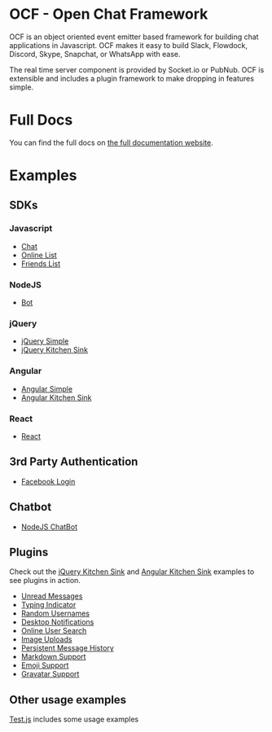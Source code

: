 # OCF - Open Chat Framework

OCF is an object oriented event emitter based framework for building chat applications in Javascript. OCF makes it easy to
build Slack, Flowdock, Discord, Skype, Snapchat, or WhatsApp with ease.

The real time server component is provided by Socket.io or PubNub. OCF is extensible and includes a plugin framework to make dropping in features simple.

# Full Docs

You can find the full docs on [the full documentation website](https://pubnub.github.io/open-chat-framework/docs/).

# Examples

## SDKs

### Javascript

* [Chat](https://github.com/pubnub/ocf-examples/blob/master/javascript/chat.html)
* [Online List](https://github.com/pubnub/ocf-examples/blob/master/javascript/online-list.html)
* [Friends List](https://github.com/pubnub/ocf-examples/blob/master/javascript/friends-list.html)

### NodeJS

* [Bot](https://github.com/pubnub/ocf-examples/tree/master/nodejs)

### jQuery

* [jQuery Simple](https://github.com/pubnub/ocf-examples/tree/master/jquery/simple)
* [jQuery Kitchen Sink](https://github.com/pubnub/ocf-examples/tree/master/jquery/kitchen-sink)

### Angular

* [Angular Simple](https://github.com/pubnub/ocf-examples/tree/master/angular/simple)
* [Angular Kitchen Sink](https://github.com/pubnub/ocf-examples/tree/master/angular/flowtron)

### React

* [React](https://github.com/pubnub/ocf-examples/tree/master/react)

## 3rd Party Authentication

* [Facebook Login](https://github.com/pubnub/ocf-examples/blob/master/javascript/facebook-login.html)

## Chatbot

* [NodeJS ChatBot](https://pubnub.github.io/open-chat-framework/examples/bot.js)

## Plugins

Check out the [jQuery Kitchen Sink](https://github.com/pubnub/ocf-examples/tree/master/jquery/kitchen-sink) and [Angular Kitchen Sink](https://github.com/pubnub/ocf-examples/tree/master/angular/flowtron) examples to see plugins in action.

- [Unread Messages](https://github.com/pubnub/ocf-unread-messages)
- [Typing Indicator](https://github.com/pubnub/ocf-typing-indicator)
- [Random Usernames](https://github.com/pubnub/ocf-random-username)
- [Desktop Notifications](https://github.com/pubnub/ocf-desktop-notifications)
- [Online User Search](https://github.com/pubnub/ocf-online-user-search)
- [Image Uploads](https://github.com/pubnub/ocf-uploadcare)
- [Persistent Message History](https://github.com/pubnub/ocf-history)
- [Markdown Support](https://github.com/pubnub/ocf-markdown)
- [Emoji Support](https://github.com/pubnub/ocf-emoji)
- [Gravatar Support](https://github.com/pubnub/ocf-gravatar)

## Other usage examples

[Test.js](test.js) includes some usage examples
